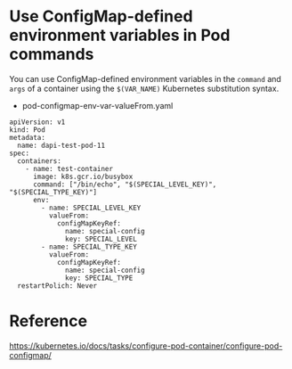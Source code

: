 # Use ConfigMap-defined environment variables in Pod commands

You can use ConfigMap-defined environment variables in the `command` and `args` of a container using the `$(VAR_NAME)` Kubernetes substitution syntax.

* pod-configmap-env-var-valueFrom.yaml
```
apiVersion: v1
kind: Pod
metadata:
  name: dapi-test-pod-11
spec:
  containers:
    - name: test-container
      image: k8s.gcr.io/busybox
      command: ["/bin/echo", "$(SPECIAL_LEVEL_KEY)", "$(SPECIAL_TYPE_KEY)"]
      env:
        - name: SPECIAL_LEVEL_KEY
          valueFrom:
            configMapKeyRef:
              name: special-config
              key: SPECIAL_LEVEL
        - name: SPECIAL_TYPE_KEY
          valueFrom:
            configMapKeyRef:
              name: special-config
              key: SPECIAL_TYPE
  restartPolich: Never
```

# Reference
https://kubernetes.io/docs/tasks/configure-pod-container/configure-pod-configmap/
